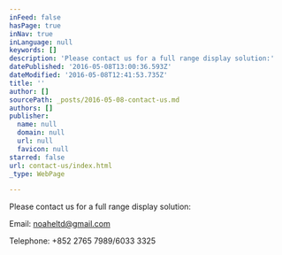```yaml
---
inFeed: false
hasPage: true
inNav: true
inLanguage: null
keywords: []
description: 'Please contact us for a full range display solution:'
datePublished: '2016-05-08T13:00:36.593Z'
dateModified: '2016-05-08T12:41:53.735Z'
title: ''
author: []
sourcePath: _posts/2016-05-08-contact-us.md
authors: []
publisher:
  name: null
  domain: null
  url: null
  favicon: null
starred: false
url: contact-us/index.html
_type: WebPage

---
```

Please contact us for a full range display solution:

Email: noaheltd@gmail.com

Telephone: +852 2765 7989/6033 3325